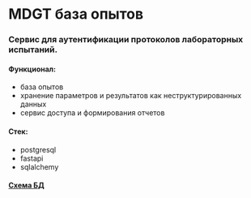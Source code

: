 # MDGT база опытов

### Сервис для аутентификации протоколов лабораторных испытаний.

#### Функционал:
* база опытов
* хранение параметров и результатов как неструктурированных данных
* сервис доступа и формирования отчетов

#### Стек:
* postgresql
* fastapi
* sqlalchemy

#### [Схема БД](https://dbdiagram.io/d/64ba6ebc02bd1c4a5e791c6c)


